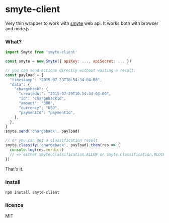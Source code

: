 smyte-client
============

Very thin wrapper to work with [smyte](https://www.smyte.com/) web api. It
works both with browser and node.js.

### What?

```js
import Smyte from 'smyte-client'

const smyte = new Smyte({ apiKey: ..., apiSecret: ... })

// you can send actions directly without waiting a result.
const payload = {
  "timestamp": "2015-07-29T10:54:34-04:00",
  "data": {
    "chargeback": {
      "createdAt": "2015-07-29T10:54:34-04:00",
      "id": "chargebackId",
      "amount": "300",
      "currency": "USD",
      "paymentId": "paymentId",
    },
  },
}
smyte.send('chargeback', payload)

// or you can get a classification result
smyte.classify('chargeback', payload).then(res => {
  console.log(res.verdict)
  // => either Smyte.Classification.ALLOW or Smyte.Classification.BLOCK
})
```

That's it.

### install

    npm install smyte-client


### licence

MIT

